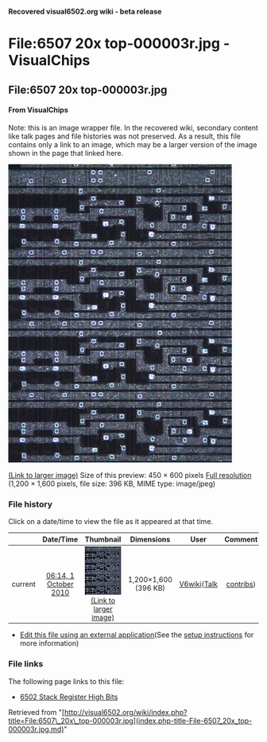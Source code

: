 **Recovered visual6502.org wiki - beta release**

# File:6507 20x top-000003r.jpg - VisualChips

## File:6507 20x top-000003r.jpg

#### From VisualChips


Note: this is an image wrapper file. In the recovered wiki,
secondary content like talk pages and file histories was
not preserved. As a result, this file contains only a link
to an image, which may be a larger version of the image shown
in the page that linked here.

![File:6507 20x top-000003r.jpg](images/thumb/d/d3/6507_20x_top-000003r.jpg/450px-6507_20x_top-000003r.jpg)

[(Link to larger image)](images/d/d3/6507_20x_top-000003r.jpg)
Size of this preview: 450 × 600 pixels
[Full resolution](images/d/d3/6507_20x_top-000003r.jpg)‎ (1,200 × 1,600 pixels, file size: 396 KB, MIME type: image/jpeg)

### File history

Click on a date/time to view the file as it appeared at that time.

| | Date/Time | Thumbnail | Dimensions | User | Comment |
|:---:|:---:|:---:|:---:|:---:|:---:|
| current | [06:14, 1 October 2010](images/d/d3/6507_20x_top-000003r.jpg) | ![Thumbnail for version as of 06:14, 1 October 2010](images/thumb/d/d3/6507_20x_top-000003r.jpg/90px-6507_20x_top-000003r.jpg) [(Link to larger image)](images/d/d3/6507_20x_top-000003r.jpg) | 1,200×1,600 (396 KB) | [V6wiki](index.php-title-User-V6wiki.md)([Talk](index.php-title-User_talk-V6wiki.md) | [contribs](./index.php%3Ftitle=Special:Contributions/V6wiki.md)) | |

- [Edit this file using an external application](index.php-title-File-6507_20x_top-000003r.jpg.md)(See the [setup instructions](http://www.mediawiki.org/wiki/Manual:External_editors) for more information)

### File links

The following page links to this file:

- [6502 Stack Register High Bits](index.php-title-6502_Stack_Register_High_Bits.md)

Retrieved from "[http://visual6502.org/wiki/index.php?title=File:6507\_20x\_top-000003r.jpg](index.php-title-File-6507_20x_top-000003r.jpg.md)"

